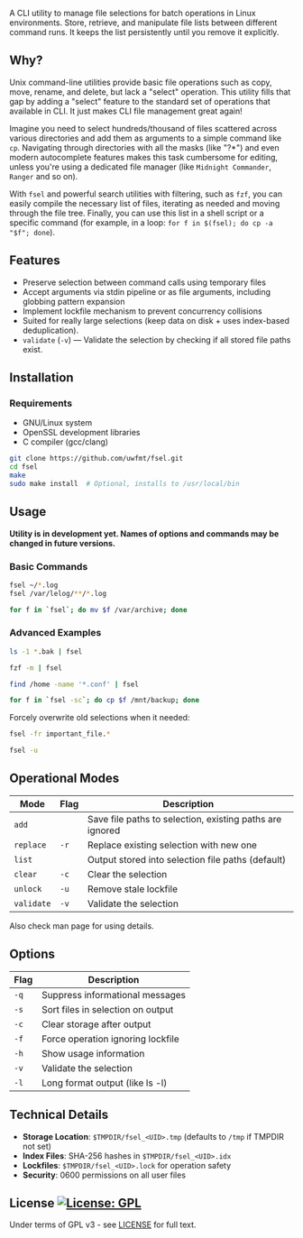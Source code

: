 
A CLI utility to manage file selections for batch operations in Linux
environments. Store, retrieve, and manipulate file lists between different
command runs. It keeps the list persistently until you remove it explicitly.

## Why?

Unix command-line utilities provide basic file operations such as copy, move,
rename, and delete, but lack a "select" operation. This utility fills that gap
by adding a "select" feature to the standard set of operations that available in
CLI. It just makes CLI file management great again!

Imagine you need to select hundreds/thousand of files scattered across various
directories and add them as arguments to a simple command like `cp`. Navigating
through directories with all the masks (like "?*") and even modern autocomplete
features makes this task cumbersome for editing, unless you're using a dedicated
file manager (like `Midnight Commander`, `Ranger` and so on).

With `fsel` and powerful search utilities with filtering, such as `fzf`, you
can easily compile the necessary list of files, iterating as needed and moving
through the file tree. Finally, you can use this list in a shell script or a
specific command (for example, in a loop: `for f in $(fsel); do cp -a "$f"; done`).

## Features

- Preserve selection between command calls using temporary files
- Accept arguments via stdin pipeline or as file arguments, including globbing
  pattern expansion
- Implement lockfile mechanism to prevent concurrency collisions
- Suited for really large selections (keep data on disk + uses index-based
  deduplication).
- `validate` (`-v`) — Validate the selection by checking if all stored file paths exist.

## Installation

### Requirements
- GNU/Linux system
- OpenSSL development libraries
- C compiler (gcc/clang)

```bash
git clone https://github.com/uwfmt/fsel.git
cd fsel
make
sudo make install  # Optional, installs to /usr/local/bin
```

## Usage

**Utility is in development yet. Names of options and commands may be changed in future versions.**

### Basic Commands
```bash
fsel ~/*.log
fsel /var/lelog/**/*.log

for f in `fsel`; do mv $f /var/archive; done
```

### Advanced Examples
```bash
ls -1 *.bak | fsel

fzf -m | fsel

find /home -name '*.conf' | fsel

for f in `fsel -sc`; do cp $f /mnt/backup; done
```

Forcely overwrite old selections when it needed:

``` bash
fsel -fr important_file.*

fsel -u


```

## Operational Modes

| Mode        | Flag | Description                                              |
|-------------|------|----------------------------------------------------------|
| `add`       |      | Save file paths to selection, existing paths are ignored  |
| `replace`   | `-r` | Replace existing selection with new one                  |
| `list`      |      | Output stored into selection file paths (default)        |
| `clear`     | `-c` | Clear the selection                                      |
| `unlock`    | `-u` | Remove stale lockfile                                    |
| `validate`  | `-v` | Validate the selection                                   |

Also check man page for using details.

## Options

| Flag | Description                       |
|------|-----------------------------------|
| `-q` | Suppress informational messages   |
| `-s` | Sort files in selection on output |
| `-c` | Clear storage after output        |
| `-f` | Force operation ignoring lockfile |
| `-h` | Show usage information            |
| `-v` | Validate the selection            |
| `-l` | Long format output (like ls -l)   |

## Technical Details

- **Storage Location**: `$TMPDIR/fsel_<UID>.tmp` (defaults to `/tmp` if TMPDIR not set)
- **Index Files**: SHA-256 hashes in `$TMPDIR/fsel_<UID>.idx`
- **Lockfiles**: `$TMPDIR/fsel_<UID>.lock` for operation safety
- **Security**: 0600 permissions on all user files

## License [![License: GPL](https://img.shields.io/badge/License-GPLv3-green.svg)](https://opensource.org/licenses/gpl-3-0)

Under terms of GPL v3 - see [LICENSE](LICENSE) for full text.
